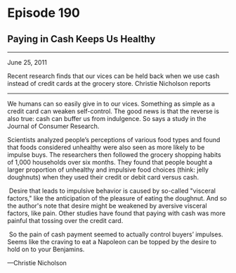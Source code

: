 # Episode 190

## Paying in Cash Keeps Us Healthy

---

June 25, 2011

Recent research finds that our vices can be held back when we use cash instead of credit cards at the grocery store. Christie Nicholson reports

---

We humans can so easily give in to our vices. Something as simple as a credit card can weaken self-control. The good news is that the reverse is also true: cash can buffer us from indulgence. So says a study in the Journal of Consumer Research. 

Scientists analyzed people’s perceptions of various food types and found that foods considered unhealthy were also seen as more likely to be impulse buys. The researchers then followed the grocery shopping habits of 1,000 households over six months. They found that people bought a larger proportion of unhealthy and impulsive food choices (think: jelly doughnuts) when they used their credit or debit card versus cash.

 Desire that leads to impulsive behavior is caused by so-called "visceral factors," like the anticipation of the pleasure of eating the doughnut. And so the author's note that desire might be weakened by aversive visceral factors, like pain. Other studies have found that paying with cash was more painful that tossing over the credit card.

 So the pain of cash payment seemed to actually control buyers’ impulses. Seems like the craving to eat a Napoleon can be topped by the desire to hold on to your Benjamins.

—Christie Nicholson

